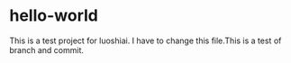 # hello-world
This is a test project for luoshiai.
I have to change this file.This is a test of branch and commit.
